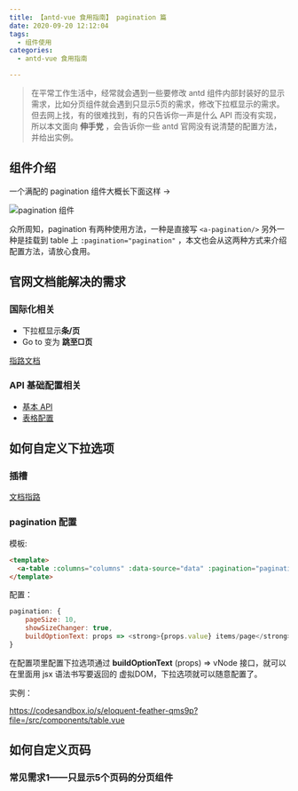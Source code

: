 ```yaml
---
title: 【antd-vue 食用指南】 pagination 篇
date: 2020-09-20 12:12:04
tags: 
  - 组件使用
categories: 
  - antd-vue 食用指南

---
```


> 在平常工作生活中，经常就会遇到一些要修改 antd 组件内部封装好的显示需求，比如分页组件就会遇到只显示5页的需求，修改下拉框显示的需求。但去网上找，有的很难找到，有的只告诉你一声是什么 API 而没有实现，所以本文面向 **伸手党** ，会告诉你一些 antd 官网没有说清楚的配置方法，并给出实例。

## 组件介绍

一个满配的 pagination 组件大概长下面这样 →

![pagination 组件](https://photoeditor.oss-cn-chengdu.aliyuncs.com/%E5%9B%BE%E7%89%871.png)

众所周知，pagination 有两种使用方法，一种是直接写 `<a-pagination/>` 另外一种是挂载到 table 上 `:pagination="pagination"` ，本文也会从这两种方式来介绍配置方法，请放心食用。

## 官网文档能解决的需求

### 国际化相关

- 下拉框显示**条/页**
- Go to 变为 **跳至□页**

[指路文档](https://www.antdv.com/components/locale-provider-cn/)

### API 基础配置相关

- [基本 API](https://www.antdv.com/components/pagination-cn/#API)
- [表格配置](https://www.antdv.com/components/table-cn/#pagination)

## 如何自定义下拉选项

### 插槽

[文档指路](https://www.antdv.com/components/pagination-cn/#%E8%87%AA%E5%AE%9A%E4%B9%89%E4%B8%8B%E6%8B%89%E9%80%89%E9%A1%B9)

### pagination 配置

模板:

```html
<template>
  <a-table :columns="columns" :data-source="data" :pagination="pagination""/>
</template>
```

配置：

```javascript
pagination: {
    pageSize: 10,
    showSizeChanger: true,
    buildOptionText: props => <strong>{props.value} items/page</strong>
}
```

在配置项里配置下拉选项通过 **buildOptionText**  (props) => vNode 接口，就可以在里面用 jsx 语法书写要返回的 虚拟DOM，下拉选项就可以随意配置了。

实例：

https://codesandbox.io/s/eloquent-feather-qms9p?file=/src/components/table.vue

## 如何自定义页码

### 常见需求1——只显示5个页码的分页组件



